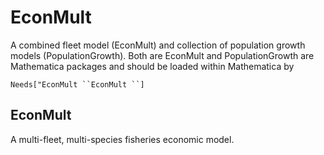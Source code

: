 # EconMult
A combined fleet model (EconMult) and collection of population growth models (PopulationGrowth).
Both are EconMult and PopulationGrowth are Mathematica packages and should be loaded within Mathematica by 

`Needs["EconMult ``EconMult ``]`

## EconMult
A multi-fleet, multi-species fisheries economic model. 
